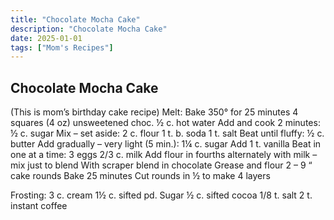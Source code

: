 ```yaml
---
title: "Chocolate Mocha Cake"
description: "Chocolate Mocha Cake"
date: 2025-01-01
tags: ["Mom's Recipes"]
---
```


## Chocolate Mocha Cake

(This is mom’s birthday cake recipe)
Melt:                Bake 350° for 25 minutes
              4 squares (4 oz) unsweetened choc.
              ½ c. hot water
Add and cook 2 minutes:  ½ c. sugar
Mix – set aside: 
              2 c. flour
              1 t. b. soda
              1 t. salt
Beat until fluffy:  ½ c. butter
Add gradually – very light (5 min.):  1¼ c. sugar
Add 1 t. vanilla
Beat in one at a time:  3 eggs
  2/3 c. milk
Add flour in fourths alternately with milk – mix just to blend
With scraper blend in chocolate
Grease and flour 2 – 9 “ cake rounds
Bake 25 minutes
Cut rounds in ½ to make 4 layers

Frosting:
3 c. cream
1½ c. sifted pd. Sugar
½ c. sifted cocoa
1/8 t. salt
2 t. instant coffee
 

